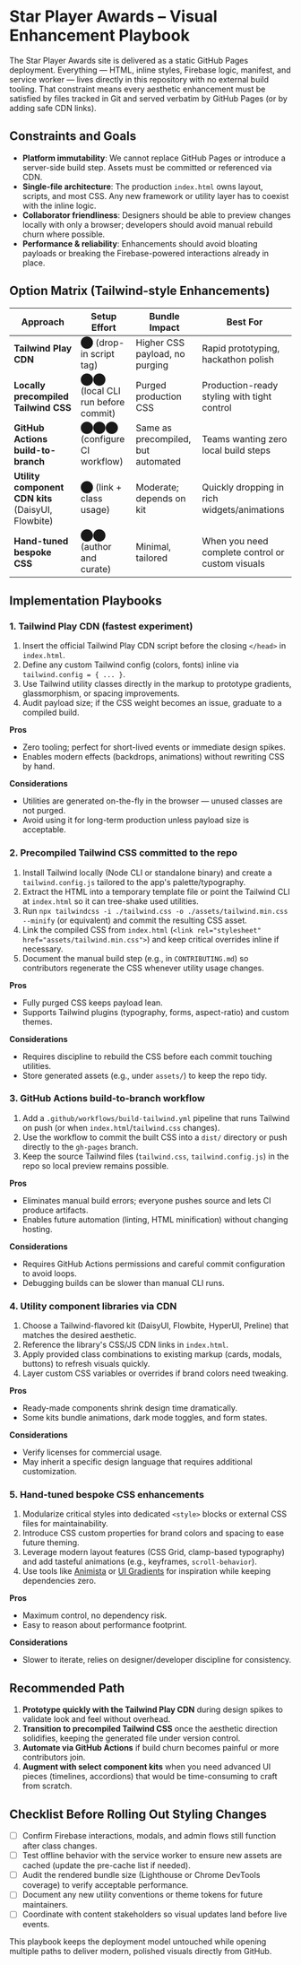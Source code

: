 # Star Player Awards – Visual Enhancement Playbook

The Star Player Awards site is delivered as a static GitHub Pages deployment. Everything — HTML, inline styles, Firebase logic, manifest, and service worker — lives directly in this repository with no external build tooling. That constraint means every aesthetic enhancement must be satisfied by files tracked in Git and served verbatim by GitHub Pages (or by adding safe CDN links).

## Constraints and Goals
- **Platform immutability**: We cannot replace GitHub Pages or introduce a server-side build step. Assets must be committed or referenced via CDN.
- **Single-file architecture**: The production `index.html` owns layout, scripts, and most CSS. Any new framework or utility layer has to coexist with the inline logic.
- **Collaborator friendliness**: Designers should be able to preview changes locally with only a browser; developers should avoid manual rebuild churn where possible.
- **Performance & reliability**: Enhancements should avoid bloating payloads or breaking the Firebase-powered interactions already in place.

## Option Matrix (Tailwind-style Enhancements)
| Approach | Setup Effort | Bundle Impact | Best For |
| --- | --- | --- | --- |
| **Tailwind Play CDN** | ⬤ (drop-in script tag) | Higher CSS payload, no purging | Rapid prototyping, hackathon polish |
| **Locally precompiled Tailwind CSS** | ⬤⬤ (local CLI run before commit) | Purged production CSS | Production-ready styling with tight control |
| **GitHub Actions build-to-branch** | ⬤⬤⬤ (configure CI workflow) | Same as precompiled, but automated | Teams wanting zero local build steps |
| **Utility component CDN kits** (DaisyUI, Flowbite) | ⬤ (link + class usage) | Moderate; depends on kit | Quickly dropping in rich widgets/animations |
| **Hand-tuned bespoke CSS** | ⬤⬤ (author and curate) | Minimal, tailored | When you need complete control or custom visuals |

## Implementation Playbooks
### 1. Tailwind Play CDN (fastest experiment)
1. Insert the official Tailwind Play CDN script before the closing `</head>` in `index.html`.
2. Define any custom Tailwind config (colors, fonts) inline via `tailwind.config = { ... }`.
3. Use Tailwind utility classes directly in the markup to prototype gradients, glassmorphism, or spacing improvements.
4. Audit payload size; if the CSS weight becomes an issue, graduate to a compiled build.

**Pros**
- Zero tooling; perfect for short-lived events or immediate design spikes.
- Enables modern effects (backdrops, animations) without rewriting CSS by hand.

**Considerations**
- Utilities are generated on-the-fly in the browser — unused classes are not purged.
- Avoid using it for long-term production unless payload size is acceptable.

### 2. Precompiled Tailwind CSS committed to the repo
1. Install Tailwind locally (Node CLI or standalone binary) and create a `tailwind.config.js` tailored to the app's palette/typography.
2. Extract the HTML into a temporary template file or point the Tailwind CLI at `index.html` so it can tree-shake used utilities.
3. Run `npx tailwindcss -i ./tailwind.css -o ./assets/tailwind.min.css --minify` (or equivalent) and commit the resulting CSS asset.
4. Link the compiled CSS from `index.html` (`<link rel="stylesheet" href="assets/tailwind.min.css">`) and keep critical overrides inline if necessary.
5. Document the manual build step (e.g., in `CONTRIBUTING.md`) so contributors regenerate the CSS whenever utility usage changes.

**Pros**
- Fully purged CSS keeps payload lean.
- Supports Tailwind plugins (typography, forms, aspect-ratio) and custom themes.

**Considerations**
- Requires discipline to rebuild the CSS before each commit touching utilities.
- Store generated assets (e.g., under `assets/`) to keep the repo tidy.

### 3. GitHub Actions build-to-branch workflow
1. Add a `.github/workflows/build-tailwind.yml` pipeline that runs Tailwind on push (or when `index.html`/`tailwind.css` changes).
2. Use the workflow to commit the built CSS into a `dist/` directory or push directly to the `gh-pages` branch.
3. Keep the source Tailwind files (`tailwind.css`, `tailwind.config.js`) in the repo so local preview remains possible.

**Pros**
- Eliminates manual build errors; everyone pushes source and lets CI produce artifacts.
- Enables future automation (linting, HTML minification) without changing hosting.

**Considerations**
- Requires GitHub Actions permissions and careful commit configuration to avoid loops.
- Debugging builds can be slower than manual CLI runs.

### 4. Utility component libraries via CDN
1. Choose a Tailwind-flavored kit (DaisyUI, Flowbite, HyperUI, Preline) that matches the desired aesthetic.
2. Reference the library's CSS/JS CDN links in `index.html`.
3. Apply provided class combinations to existing markup (cards, modals, buttons) to refresh visuals quickly.
4. Layer custom CSS variables or overrides if brand colors need tweaking.

**Pros**
- Ready-made components shrink design time dramatically.
- Some kits bundle animations, dark mode toggles, and form states.

**Considerations**
- Verify licenses for commercial usage.
- May inherit a specific design language that requires additional customization.

### 5. Hand-tuned bespoke CSS enhancements
1. Modularize critical styles into dedicated `<style>` blocks or external CSS files for maintainability.
2. Introduce CSS custom properties for brand colors and spacing to ease future theming.
3. Leverage modern layout features (CSS Grid, clamp-based typography) and add tasteful animations (e.g., keyframes, `scroll-behavior`).
4. Use tools like [Animista](https://animista.net/) or [UI Gradients](https://uigradients.com/) for inspiration while keeping dependencies zero.

**Pros**
- Maximum control, no dependency risk.
- Easy to reason about performance footprint.

**Considerations**
- Slower to iterate, relies on designer/developer discipline for consistency.

## Recommended Path
1. **Prototype quickly with the Tailwind Play CDN** during design spikes to validate look and feel without overhead.
2. **Transition to precompiled Tailwind CSS** once the aesthetic direction solidifies, keeping the generated file under version control.
3. **Automate via GitHub Actions** if build churn becomes painful or more contributors join.
4. **Augment with select component kits** when you need advanced UI pieces (timelines, accordions) that would be time-consuming to craft from scratch.

## Checklist Before Rolling Out Styling Changes
- [ ] Confirm Firebase interactions, modals, and admin flows still function after class changes.
- [ ] Test offline behavior with the service worker to ensure new assets are cached (update the pre-cache list if needed).
- [ ] Audit the rendered bundle size (Lighthouse or Chrome DevTools coverage) to verify acceptable performance.
- [ ] Document any new utility conventions or theme tokens for future maintainers.
- [ ] Coordinate with content stakeholders so visual updates land before live events.

This playbook keeps the deployment model untouched while opening multiple paths to deliver modern, polished visuals directly from GitHub.
